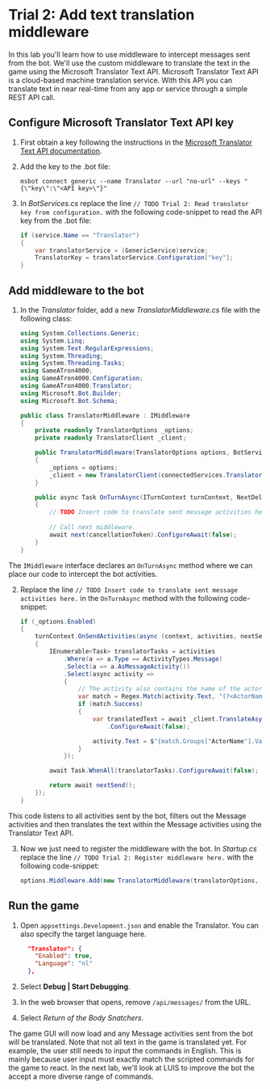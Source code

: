 # Trial 2: Add text translation middleware

In this lab you'll learn how to use middleware to intercept messages sent from the bot. We'll use the custom middleware to translate the text in the game using the Microsoft Translator Text API. Microsoft Translator Text API is a cloud-based machine translation service. With this API you can translate text in near real-time from any app or service through a simple REST API call. 

## Configure Microsoft Translator Text API key

1. First obtain a key following the instructions in the [Microsoft Translator Text API documentation](https://docs.microsoft.com/en-us/azure/cognitive-services/translator/translator-text-how-to-signup).

2. Add the key to the .bot file:

	```
	msbot connect generic --name Translator --url "no-url" --keys "{\"key\":\"<API key>\"}"
	```

3. In *BotServices.cs* replace the line `// TODO Trial 2: Read translator key from configuration.` with the following code-snippet to read the API key from the .bot file:

	```csharp
	if (service.Name == "Translator")
	{
	    var translatorService = (GenericService)service;
	    TranslatorKey = translatorService.Configuration["key"];
	}
	```

## Add middleware to the bot

1. In the *Translator* folder, add a new *TranslatorMiddleware.cs* file with the following class:

	```csharp
	using System.Collections.Generic;
	using System.Linq;
	using System.Text.RegularExpressions;
	using System.Threading;
	using System.Threading.Tasks;
	using GameATron4000;
	using GameATron4000.Configuration;
	using GameATron4000.Translator;
	using Microsoft.Bot.Builder;
	using Microsoft.Bot.Schema;
	
	public class TranslatorMiddleware : IMiddleware
	{
	    private readonly TranslatorOptions _options;
	    private readonly TranslatorClient _client;
	
	    public TranslatorMiddleware(TranslatorOptions options, BotServices connectedServices)
	    {
	        _options = options;
	        _client = new TranslatorClient(connectedServices.TranslatorKey);
	    }
	
	    public async Task OnTurnAsync(ITurnContext turnContext, NextDelegate next, CancellationToken cancellationToken = default(CancellationToken))
	    {
	        // TODO Insert code to translate sent message activities here.
	        
	        // Call next middleware.
	        await next(cancellationToken).ConfigureAwait(false);
	    }
	}
	```

The `IMiddleware` interface declares an `OnTurnAsync` method where we can place our code to intercept the bot activities.  

2. Replace the line `// TODO Insert code to translate sent message activities here.` in the `OnTurnAsync` method with the following code-snippet:

	```csharp
	if (_options.Enabled)
	{
	    turnContext.OnSendActivities(async (context, activities, nextSend) =>
	    {
	        IEnumerable<Task> translatorTasks = activities
	            .Where(a => a.Type == ActivityTypes.Message)
	            .Select(a => a.AsMessageActivity())
	            .Select(async activity =>
	            {
	                // The activity also contains the name of the actor, we don't want to translate those.
	                var match = Regex.Match(activity.Text, "(?<ActorName>.*?) > (?<Text>.*)");
	                if (match.Success)
	                {
	                    var translatedText = await _client.TranslateAsync(match.Groups["Text"].Value, _options.Language)
	                        .ConfigureAwait(false);
	
	                    activity.Text = $"{match.Groups["ActorName"].Value} > {translatedText}";
	                }
	            });
	
	        await Task.WhenAll(translatorTasks).ConfigureAwait(false);
	
	        return await nextSend();
	    });
	}
	```

This code listens to all activities sent by the bot, filters out the Message activities and then translates the text within the Message activities using the Translator Text API. 

3. Now we just need to register the middleware with the bot. In *Startup.cs* replace the line `// TODO Trial 2: Register middleware here.` with the following code-snippet:

	```csharp
	options.Middleware.Add(new TranslatorMiddleware(translatorOptions, connectedServices));
	```

## Run the game

1. Open `appsettings.Development.json` and enable the Translator. You can also specify the target language here.

	```json
	  "Translator": {
	    "Enabled": true,
	    "Language": "nl"
	  },
	```

2. Select **Debug | Start Debugging**.

3. In the web browser that opens, remove `/api/messages/` from the URL.

4. Select *Return of the Body Snatchers*.

The game GUI will now load and any Message activities sent from the bot will be translated. Note that not all text in the game is translated yet. For example, the user still needs to input the commands in English. This is mainly because user input must exactly match the scripted commands for the game to react. In the next lab, we'll look at LUIS to improve the bot the accept a more diverse range of commands.
